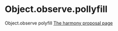 Object.observe.pollyfill
========================

Object.observe polyfill         [The harmony proposal page](http://wiki.ecmascript.org/doku.php?id=harmony:observe) 
